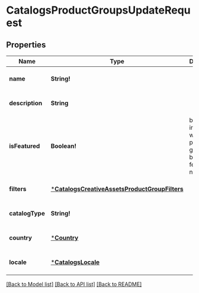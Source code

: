 # CatalogsProductGroupsUpdateRequest

## Properties
Name | Type | Description | Notes
------------ | ------------- | ------------- | -------------
**name** | **String!** |  | [optional] [default to null]
**description** | **String** |  | [optional] [default to null]
**isFeatured** | **Boolean!** | boolean indicator of whether the product group is being featured or not | [optional] [default to null]
**filters** | [***CatalogsCreativeAssetsProductGroupFilters**](CatalogsCreativeAssetsProductGroupFilters.md) |  | [optional] [default to null]
**catalogType** | **String!** |  | [optional] [default to null]
**country** | [***Country**](Country.md) |  | [optional] [default to null]
**locale** | [***CatalogsLocale**](CatalogsLocale.md) |  | [optional] [default to null]

[[Back to Model list]](../README.md#documentation-for-models) [[Back to API list]](../README.md#documentation-for-api-endpoints) [[Back to README]](../README.md)


